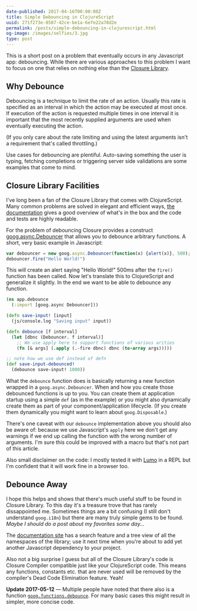 ```yaml
---
date-published: 2017-04-16T00:00:00Z
title: Simple Debouncing in ClojureScript
uuid: 271f273e-8587-42ce-be1a-6efe22a78d2e
permalink: /posts/simple-debouncing-in-clojurescript.html
og-image: /images/selfies/3.jpg
type: post
---
```


This is a short post on a problem that eventually occurs in any
Javascript app: debouncing. While there are various approaches to
this problem I want to focus on one that relies on nothing else than
the [Closure Library](https://developers.google.com/closure/library/).

## Why Debounce

Debouncing is a technique to limit the rate of an action. Usually this
rate is specified as an interval in which the action may be executed
at most once. If execution of the action is requested multiple times
in one interval it is important that the most recently supplied
arguments are used when eventually executing the action.

(If you only care about the rate limiting and using the latest
arguments isn't a requirement that's called throttling.)

Use cases for debouncing are plentiful. Auto-saving something the user
is typing, fetching completions or triggering server side validations
are some examples that come to mind.

## Closure Library Facilities

I've long been a fan of the Closure Library that comes with
ClojureScript.  Many common problems are solved in elegant and
efficient
ways, [the documentation](https://google.github.io/closure-library/)
gives a good overview of what's in the box and the code and tests are
highly readable.

For the problem of debouncing Closure provides a construct [goog.async.Debouncer](https://google.github.io/closure-library/api/goog.async.Debouncer.html)
that allows you to debounce arbitrary functions. A short, very basic example in Javascript:

```js
var debouncer = new goog.async.Debouncer(function(x) {alert(x)}, 500);
debouncer.fire("Hello World!")
```

This will create an alert saying "Hello World!" 500ms after the
`fire()` function has been called. Now let's translate this to
ClojureScript and generalize it slightly. In the end we want to be
able to debounce any function.

```clojure
(ns app.debounce
  (:import [goog.async Debouncer]))

(defn save-input! [input]
  (js/console.log "Saving input" input))

(defn debounce [f interval]
  (let [dbnc (Debouncer. f interval)]
    ;; We use apply here to support functions of various arities
    (fn [& args] (.apply (.-fire dbnc) dbnc (to-array args)))))

;; note how we use def instead of defn
(def save-input-debounced!
  (debounce save-input! 1000))
```

What the `debounce` function does is basically returning a new
function wrapped in a `goog.async.Debouncer`. When and how you create
those debounced functions is up to you. You can create them at
application startup using a simple `def` (as in the example) or you
might also dynamically create them as part of your
component/application lifecycle. (If you create them dynamically you
might want to learn about `goog.Disposable`.)

There's one caveat with our `debounce` implementation above you should
also be aware of: because we use Javascript's `apply` here we don't
get any warnings if we end up calling the function with the wrong
number of arguments. I'm sure this could be improved with a macro but
that's not part of this article.

Also small disclaimer on the code: I mostly tested it
with [Lumo](https://github.com/anmonteiro/lumo) in a REPL but I'm
confident that it will work fine in a browser too.

## Debounce Away

I hope this helps and shows that there's much useful stuff to be found
in Closure Library. To this day it's a treasure trove that has rarely
dissappointed me. Sometimes things are a bit confusing (I still don't
understand `goog.i18n`) but there are many truly simple gems to be
found. *Maybe I should do a post about my favorites some day...*

The [documentation site](https://google.github.io/closure-library) has
a search feature and a tree view of all the namespaces of the library;
use it next time when you're about to add yet another Javascript
dependency to your project.

Also not a big surprise I guess but all of the Closure Library's code
is Closure Compiler compatible just like your ClojureScript code. This
means any functions, constants etc. that are never used will be
removed by the compiler's Dead Code Elimination feature. Yeah!

**Update 2017-05-12** — Multiple people have noted that there also
is a function [`goog.functions.debounce`](https://google.github.io/closure-library/api/goog.functions.html#debounce). For many basic cases this
might result in simpler, more concise code.
